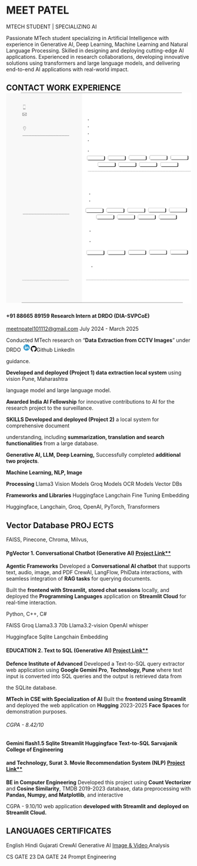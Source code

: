 ﻿# MEET PATEL
MTECH STUDENT | SPECIALIZING AI 

Passionate MTech student specializing in Artificial Intelligence with experience in Generative AI, Deep Learning, Machine Learning and Natural Language Processing. Skilled in designing and deploying cutting-edge AI applications. Experienced in research collaborations, developing innovative solutions using transformers and large language models, and delivering end-to-end AI applications with real-world impact. 
## **CONTACT WORK EXPERIENCE![](Aspose.Words.d36b51a0-47b6-424b-aaaf-64a7def20726.001.png)**
#### +91 88665 89159 **Research Intern at DRDO (DIA-SVPCoE)**
meetnpatel101112@gmail.com July 2024  - March 2025

Conducted MTech research on “**Data Extraction from CCTV Images**” under DRDO ![](Aspose.Words.d36b51a0-47b6-424b-aaaf-64a7def20726.002.png)![](Aspose.Words.d36b51a0-47b6-424b-aaaf-64a7def20726.003.png)Github LinkedIn

guidance. 

**Developed  and  deployed  (Project  1)  data  extraction  local  system**  using  vision Pune, Maharashtra

language model and large language model. 

**Awarded  India  AI  Fellowship**  for  innovative  contributions  to  AI  for  the  research project to the surveillance.

**SKILLS Developed and deployed (Project 2)** a local system for comprehensive document

understanding, including **summarization, translation and search functionalities** from a large database.

**Generative AI, LLM, Deep Learning,** Successfully completed **additional** **two projects**. 

**Machine Learning, NLP, Image**

**Processing** Llama3 Vision Models Groq Models OCR Models Vector DBs

**Frameworks and Libraries** Huggingface Langchain Fine Tuning Embedding

Huggingface, Langchain, Groq, OpenAI, PyTorch, Transformers
## **Vector Database PROJ ECTS**
FAISS, Pinecone, Chroma, Milvus,
#### PgVector **1. Conversational Chatbot (Generative AI)                [Project Link**](https://github.com/VirtulMachine01/Adv-Chatbot)**
**Agentic Frameworks** Developed a **Conversational AI chatbot** that supports text, audio, image, and PDF CrewAI, LangFlow, PhiData interactions, with seamless integration of **RAG tasks** for querying documents.

Built the **frontend with Streamlit,** **stored chat sessions** locally, and deployed the **Programming Languages** application on **Streamlit Cloud** for real-time interaction.

Python, C++, C#

FAISS Groq Llama3.3 70b Llama3.2-vision OpenAI whisper

Huggingface Sqlite Langchain Embedding
#### **EDUCATION 2. Text to SQL (Generative AI)                                     [Project Link**](https://huggingface.co/spaces/VirtualMachine01/text2query_gemini/tree/main)**
**Defence Institute of Advanced** Developed a Text-to-SQL query extractor web application using **Google Gemini Pro**, **Technology, Pune** where text input is converted into SQL queries and the output is retrieved data from

the SQLite database.

**MTech in CSE with Specialization of AI** Built the **frontend using Streamlit** and deployed the web application on **Hugging** 2023-2025 **Face Spaces** for demonstration purposes.
###### CGPA - 8.42/10
#### Gemini flash1.5 Sqlite Streamlit Huggingface Text-to-SQL **Sarvajanik College of Engineering**
#### **and Technology, Surat 3. Movie Recommendation System (NLP)                   [Project Link**](https://github.com/MiT1011/Movie_Recommender_System)**
**BE in Computer Engineering** Developed this project using **Count Vectorizer** and **Cosine Similarity**, TMDB 2019-2023 database, data preprocessing with **Pandas, Numpy, and Matplotlib**, and interactive

CGPA - 9.10/10 web application **developed with Streamlit and**  **deployed on Streamlit Cloud.**
## **LANGUAGES CERTIFICATES**
English Hindi Gujarati CrewAI Generative AI [Image & Video ](https://drive.google.com/file/d/1kX40lMmRohEQTSMSf9cJXQDY0F1KNfXR/view?usp=drive_link)Analysis

CS GATE 23 DA GATE 24 Prompt Engineering
